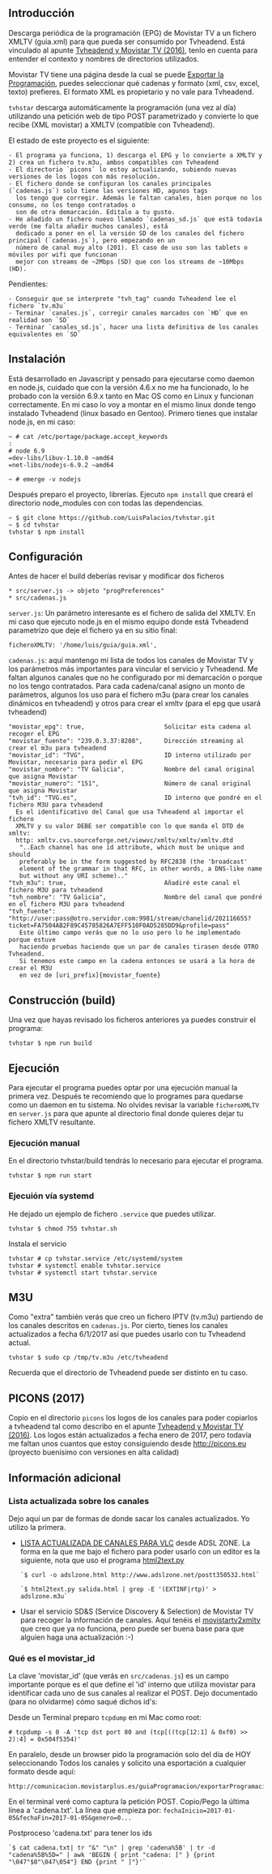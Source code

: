 ## Introducción

Descarga periódica de la programación (EPG) de Movistar TV a un fichero XMLTV (guia.xml) para que
pueda ser consumido por Tvheadend. Está vinculado al apunte [Tvheadend y Movistar TV (2016)](http://www.luispa.com/archivos/4571),
tenlo en cuenta para entender el contexto y nombres de directorios utilizados.

Movistar TV tiene una página desde la cual se puede [Exportar la Programación](http://comunicacion.movistarplus.es/guiaProgramacion/exportarProgramacion),
puedes seleccionar qué cadenas y formato (xml, csv, excel, texto) prefieres. El formato XML es propietario
y no vale para Tvheadend. 

`tvhstar` descarga automáticamente la programación (una vez al día) utilizando
una petición web de tipo POST parametrizado y convierte lo que recibe (XML movistar) a XMLTV (compatible con Tvheadend). 

El estado de este proyecto es el siguiente: 

    - El programa ya funciona, 1) descarga el EPG y lo convierte a XMLTV y 2) crea un fichero tv.m3u, ambos compatibles con Tvheadend
    - El directorio `picons` lo estoy actualizando, subiendo nuevas versiones de los logos con más resolución. 
    - El fichero donde se configuran los canales principales (`cadenas.js`) solo tiene las versiones HD, agunos tags
      los tengo que corregir. Además le faltan canales, bien porque no los consumo, no los tengo contratados o 
      son de otra demarcación. Editalo a tu gusto. 
    - He añadido un fichero nuevo llamado `cadenas_sd.js` que está todavía verde (me falta añadir muchos canales), está
      dedicado a poner en el la versión SD de los canales del fichero principal (`cadenas.js`), pero empezando en un 
      número de canal muy alto (201). El caso de uso son las tablets o móviles por wifi que funcionan 
      mejor con streams de ~2Mbps (SD) que con los streams de ~10Mbps (HD). 

Pendientes: 

    - Conseguir que se interprete "tvh_tag" cuando Tvheadend lee el fichero `tv.m3u`
    - Terminar `canales.js`, corregir canales marcados con `HD` que en realidad son `SD`
    - Terminar `canales_sd.js`, hacer una lista definitiva de los canales equivalentes en `SD`


## Instalación

Está desarrollado en Javascript y pensado para ejecutarse como daemon en node.js, cuidado que con la versión 
4.6.x no me ha funcionado, lo he probado con la versión 6.9.x tanto en Mac OS como en Linux y funcionan 
correctamente. En mi caso lo voy a montar en el mismo linux donde tengo instalado Tvheadend (linux basado en
Gentoo). Primero tienes que instalar node.js, en mi caso: 

    ~ # cat /etc/portage/package.accept_keywords
    :
    # node 6.9
    =dev-libs/libuv-1.10.0 ~amd64
    =net-libs/nodejs-6.9.2 ~amd64
    
    ~ # emerge -v nodejs

Después preparo el proyecto, librerías. Ejecuto `npm install` que creará el directorio node_modules con
con todas las dependencias.

    ~ $ git clone https://github.com/LuisPalacios/tvhstar.git
    ~ $ cd tvhstar
    tvhstar $ npm install

## Configuración

Antes de hacer el build deberías revisar y modificar dos ficheros 

    * src/server.js -> objeto "progPreferences"
    * src/cadenas.js

`server.js`: Un parámetro interesante es el fichero de salida del XMLTV. En mi caso que ejecuto node.js en el mismo 
equipo donde está Tvheadend parametrizo que deje el fichero ya en su sitio final: 

    ficheroXMLTV: '/home/luis/guia/guia.xml',

`cadenas.js`: aquí mantengo mi lista de todos los canales de Movistar TV y 
los parámetros más importantes para vincular el servicio y Tvheadend. Me
faltan algunos canales que no he configurado por mi demarcación o porque
no los tengo contratados. Para cada cadena/canal asigno un monto de parámetros, 
algunos los uso para el fichero m3u (para crear los canales dinámicos
en tvheadend) y otros para crear el xmltv (para el epg que usará tvheadend)

    "movistar_epg": true,                      Solicitar esta cadena al recoger el EPG
    "movistar_fuente": "239.0.3.37:8208",      Dirección streaming al crear el m3u para tvheadend
    "movistar_id": "TVG",                      ID interno utilizado por Movistar, necesario para pedir el EPG
    "movistar_nombre": "TV Galicia",           Nombre del canal original que asigna Movistar
    "movistar_numero": "151",                  Número de canal original que asigna Movistar
    "tvh_id": "TVG.es",                        ID interno que pondré en el fichero M3U para tvheadend
      Es el identificativo del Canal que usa Tvheadend al importar el fichero 
      XMLTV y su valor DEBE ser compatible con lo que manda el DTD de xmltv:
      http: xmltv.cvs.sourceforge.net/viewvc/xmltv/xmltv/xmltv.dtd
       "..Each channel has one id attribute, which must be unique and should
       preferably be in the form suggested by RFC2838 (the 'broadcast'
       element of the grammar in that RFC, in other words, a DNS-like name
       but without any URI scheme).."
    "tvh_m3u": true,                           Añadiré este canal el fichero M3U para tvheadend
    "tvh_nombre": "TV Galicia",                Nombre del canal que pondré en el fichero M3U para tvheadend
    "tvh_fuente": "http://user:pass@otro.servidor.com:9981/stream/chanelid/202116655?ticket=FA7504AB2F89C45785826A7EFF510F0AD5285DD9&profile=pass"
       Este último campo verás que no lo uso pero lo he implementado porque estuve 
       haciendo pruebas haciendo que un par de canales tirasen desde OTRO Tvheadend. 
       Si tenemos este campo en la cadena entonces se usará a la hora de crear el M3U 
       en vez de [uri_prefix]{movistar_fuente}
 

## Construcción (build)

Una vez que hayas revisado los ficheros anteriores ya puedes construir el programa: 

    tvhstar $ npm run build


## Ejecución

Para ejecutar el programa puedes optar por una ejecución manual la primera vez. Después
te recomiendo que lo programes para quedarse como un daemon en tu sistema. No olvides
revisar la variable `ficheroXMLTV` en `server.js` para que apunte 
al directorio final donde quieres dejar tu fichero XMLTV resultante. 

### Ejecución manual

En el directorio tvhstar/build tendrás lo necesario para ejecutar el programa.

    tvhstar $ npm run start


### Ejecuión vía systemd

He dejado un ejemplo de fichero `.service` que puedes utilizar. 

    tvhstar $ chmod 755 tvhstar.sh

Instala el servicio

    tvhstar # cp tvhstar.service /etc/systemd/system
    tvhstar # systemctl enable tvhstar.service
    tvhstar # systemctl start tvhstar.service


## M3U

Como "extra" también verás que creo un fichero IPTV (tv.m3u) partiendo de los canales descritos en 
`cadenas.js`. Por cierto, tienes los canales actualizados a fecha 6/1/2017 así que puedes usarlo
con tu Tvheadend actual.

    tvhstar $ sudo cp /tmp/tv.m3u /etc/tvheadend     
    
Recuerda que el directorio de Tvheadend puede ser distinto en tu caso.  
  
## PICONS (2017)

Copio en el directorio `picons` los logos de los canales para poder copiarlos a tvheadend tal como 
describo en el apunte [Tvheadend y Movistar TV (2016)](http://www.luispa.com/archivos/4571). Los
logos están actualizados a fecha enero de 2017, pero todavía me faltan unos cuantos que
estoy consiguiendo desde http://picons.eu (proyecto buenísimo con versiones en alta calidad)


## Información adicional

### Lista actualizada sobre los canales

Dejo aquí un par de formas de donde sacar los canales actualizados. Yo utilizo la primera. 

- [LISTA ACTUALIZADA DE CANALES PARA VLC](http://www.adslzone.net/postt350532.html) desde ADSL ZONE. 
La forma en la que me bajo el fichero para poder usarlo con un editor es la siguiente, nota
que uso el programa [html2text.py](https://github.com/aaronsw/html2text)
    
      `$ curl -o adslzone.html http://www.adslzone.net/postt350532.html`
      
      `$ html2text.py salida.html | grep -E '(EXTINF|rtp)' > adslzone.m3u`
      
      
- Usar el servicio SD&S (Service Discovery & Selection) de Movistar TV para recoger la información
  de canales. Aquí tenéis el [movistartv2xmltv](https://github.com/ese/movistartv2xmltv) que 
  creo que ya no funciona, pero puede ser buena base para que alguien haga una actualización :-)


### Qué es el movistar_id

La clave 'movistar_id' (que verás en `src/cadenas.js`) es un campo importante porque es el que define el 'id' interno 
que utiliza movistar para identificar cada uno de sus canales al realizar el POST.
Dejo documentado (para no olvidarme) cómo saqué dichos id's: 
    
Desde un Terminal preparo `tcpdump` en mi Mac como root:

    # tcpdump -s 0 -A 'tcp dst port 80 and (tcp[((tcp[12:1] & 0xf0) >> 2):4] = 0x504f5354)'
    
En paralelo, desde un browser pido la programación solo del día de HOY 
seleccionando Todos los canales y solicito una esportación a cualquier formato desde aquí:

    http://comunicacion.movistarplus.es/guiaProgramacion/exportarProgramacion`

En el terminal veré como captura la petición POST. Copio/Pego la última línea a 'cadena.txt'. 
La línea que empieza por: `fechaInicio=2017-01-05&fechaFin=2017-01-05&genero=0...`
    
Postproceso 'cadena.txt' para tener los ids
 
    `$ cat cadena.txt| tr "&" "\n" | grep 'cadena%5B' | tr -d "cadena%5B%5D=" | awk 'BEGIN { print "cadena: [" } {print "\047"$0"\047\054"} END {print " ]"}'`

